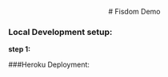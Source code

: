 <p align="center">
 # Fisdom Demo 
</p>

### Local Development setup:

**step 1:** 
  
 
###Heroku Deployment:
